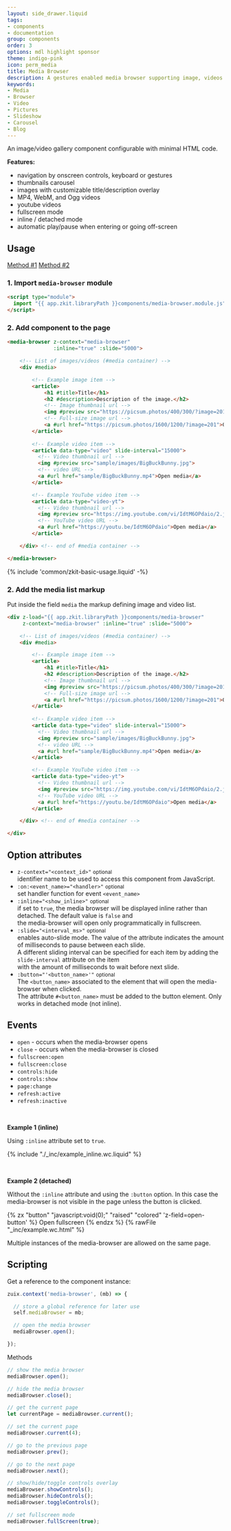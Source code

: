 ```yaml
---
layout: side_drawer.liquid
tags:
- components
- documentation
group: components
order: 3
options: mdl highlight sponsor
theme: indigo-pink
icon: perm_media
title: Media Browser
description: A gestures enabled media browser supporting image, videos and text.
keywords:
- Media
- Browser
- Video
- Pictures
- Slideshow
- Carousel
- Blog
---
```


An image/video gallery component configurable with minimal HTML code.

**Features:**
- navigation by onscreen controls, keyboard or gestures
- thumbnails carousel
- images with customizable title/description overlay
- MP4, WebM, and Ogg videos 
- youtube videos
- fullscreen mode
- inline / detached mode
- automatic play/pause when entering or going off-screen

## Usage

<div class="mdl-tabs mdl-js-tabs mdl-js-ripple-effect">
  <div class="mdl-tabs__tab-bar" layout="row top-left">
      <a href="#module" class="mdl-tabs__tab is-active">Method #1</a>
      <a href="#script" class="mdl-tabs__tab">Method #2</a>
  </div>
  <div class="mdl-tabs__panel is-active" id="module">

### 1. Import `media-browser` module

```html
<script type="module">
  import "{{ app.zkit.libraryPath }}components/media-browser.module.js";
</script>
```

### 2. Add component to the page

```html
<media-browser z-context="media-browser"
               :inline="true" :slide="5000">

    <!-- List of images/videos (#media container) -->
    <div #media>

        <!-- Example image item -->
        <article>
            <h1 #title>Title</h1>
            <h2 #description>Description of the image.</h2>
            <!-- Image thumbnail url -->
            <img #preview src="https://picsum.photos/400/300/?image=201">
            <!-- Full-size image url -->
            <a #url href="https://picsum.photos/1600/1200/?image=201">Open media</a>
        </article>
  
        <!-- Example video item -->
        <article data-type="video" slide-interval="15000">
          <!-- Video thumbnail url -->
          <img #preview src="sample/images/BigBuckBunny.jpg">
          <!-- video URL -->
          <a #url href="sample/BigBuckBunny.mp4">Open media</a>
        </article>

        <!-- Example YouTube video item -->
        <article data-type="video-yt">
          <!-- Video thumbnail url -->
          <img #preview src="https://img.youtube.com/vi/IdtM6OPdaio/2.jpg">
          <!-- YouTube video URL -->
          <a #url href="https://youtu.be/IdtM6OPdaio">Open media</a>
        </article>

    </div> <!-- end of #media container -->

</media-browser>
```

  </div>
  <div class="mdl-tabs__panel" id="script">

{% include 'common/zkit-basic-usage.liquid' -%}

### 2. Add the media list markup

Put inside the field <code>media</code> the markup defining image and video list.

```html
<div z-load="{{ app.zkit.libraryPath }}components/media-browser"
     z-context="media-browser" :inline="true" :slide="5000">

    <!-- List of images/videos (#media container) -->
    <div #media>

        <!-- Example image item -->
        <article>
            <h1 #title>Title</h1>
            <h2 #description>Description of the image.</h2>
            <!-- Image thumbnail url -->
            <img #preview src="https://picsum.photos/400/300/?image=201">
            <!-- Full-size image url -->
            <a #url href="https://picsum.photos/1600/1200/?image=201">Open media</a>
        </article>
  
        <!-- Example video item -->
        <article data-type="video" slide-interval="15000">
          <!-- Video thumbnail url -->
          <img #preview src="sample/images/BigBuckBunny.jpg">
          <!-- video URL -->
          <a #url href="sample/BigBuckBunny.mp4">Open media</a>
        </article>

        <!-- Example YouTube video item -->
        <article data-type="video-yt">
          <!-- Video thumbnail url -->
          <img #preview src="https://img.youtube.com/vi/IdtM6OPdaio/2.jpg">
          <!-- YouTube video URL -->
          <a #url href="https://youtu.be/IdtM6OPdaio">Open media</a>
        </article>

    </div> <!-- end of #media container -->

</div>
```

  </div>
</div>


## Option attributes

- `z-context="<context_id>"` <small>optional</small>  
  identifier name to be used to access this component from JavaScript.
- `:on:<event_name>="<handler>"` <small>optional</small>  
  set handler function for event `<event_name>`
- `:inline="<show_inline>"` <small>optional</small>  
  if set to `true`, the media browser will be displayed inline rather than detached. The default value is `false` and  
  the media-browser will open only programmatically in fullscreen.
- `:slide="<interval_ms>"` <small>optional</small>  
  enables auto-slide mode. The value of the attribute indicates the amount of milliseconds to pause between each slide.  
  A different sliding interval can be specified for each item by adding the `slide-interval` attribute on the item  
  with the amount of milliseconds to wait before next slide.
- `:button="'<button_name>'"` <small>optional</small>  
  The `<button_name>` associated to the element that will open the media-browser when clicked.  
  The attribute `#<button_name>` must be added to the button element. Only works in detached mode (not inline).


## Events


- `open` - occurs when the media-browser opens
- `close` - occurs when the media-browser is closed
- `fullscreen:open`
- `fullscreen:close`
- `controls:hide`
- `controls:show`
- `page:change`
- `refresh:active`
- `refresh:inactive`


&nbsp;


<script type="module">
  import "{{ app.zkit.libraryPath }}components/media-browser.module.js";
</script>

**Example 1 (inline)**

Using `:inline` attribute set to `true`.

{% include "./_inc/example_inline.wc.liquid" %}


&nbsp;


**Example 2 (detached)**

Without the `:inline` attribute and using the `:button` option. In this case the media-browser is not visible
in the page unless the button is clicked.

{% zx "button" "javascript:void(0);" "raised" "colored" 'z-field=open-button' %}
Open fullscreen
{% endzx %}
{% rawFile "_inc/example.wc.html" %}

Multiple instances of the media-browser are allowed on the same page.


## Scripting

Get a reference to the component instance:

```js
zuix.context('media-browser', (mb) => {

  // store a global reference for later use
  self.mediaBrowser = mb;

  // open the media browser
  mediaBrowser.open();

});
```

Methods

```js
// show the media browser
mediaBrowser.open();

// hide the media browser
mediaBrowser.close();

// get the current page
let currentPage = mediaBrowser.current();

// set the current page
mediaBrowser.current(4);

// go to the previous page
mediaBrowser.prev();

// go to the next page
mediaBrowser.next();

// show/hide/toggle controls overlay
mediaBrowser.showControls();
mediaBrowser.hideControls();
mediaBrowser.toggleControls();

// set fullscreen mode
mediaBrowser.fullScreen(true);
```
